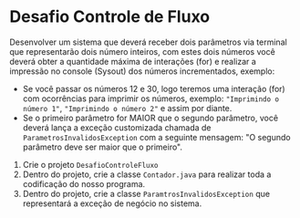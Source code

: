 # Desafio Controle de Fluxo

Desenvolver um sistema que deverá receber dois parâmetros via terminal que representarão dois número inteiros, com estes dois números você deverá obter a quantidade máxima de interações (for) e realizar a impressão no console (Sysout) dos números incrementados, exemplo:

* Se você passar os números 12 e 30, logo teremos uma interação (for) com ocorrências para imprimir os números, exemplo: `"Imprimindo o número 1"`, `"Imprimindo o número 2"` e assim por diante.
* Se o primeiro parâmetro for MAIOR que o segundo parâmetro, você deverá lança a exceção customizada chamada de `ParametrosInvalidosException` com a seguinte mensagem: "O segundo parâmetro deve ser maior que o primeiro".

1. Crie o projeto `DesafioControleFluxo`
2. Dentro do projeto, crie a classe `Contador.java` para realizar toda a codificação do nosso programa.
3. Dentro do projeto, crie a classe `ParamtrosInvalidosException` que representará a exceção de negócio no sistema. 